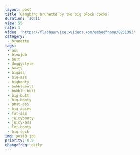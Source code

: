 ```yaml
---
layout: post
title: Gangbang brunette by two big block cocks
duration: '10:11'
view: 55
rate: 1
video: 'https://flashservice.xvideos.com/embedframe/8281393'
category: 
 - brunette
tags: 
 - ass
 - blowjob
 - butt
 - doggystyle
 - booty
 - bigass
 - big-ass
 - bigbooty
 - bubblebutt
 - bubble-butt
 - big-butt
 - big-booty
 - phat-ass
 - big-asses
 - fat-ass
 - juicybooty
 - juicy-ass
 - lot-booty
 - big-cock
img: post8.jpg
priority: 0.9
changefreq: daily
---
```

